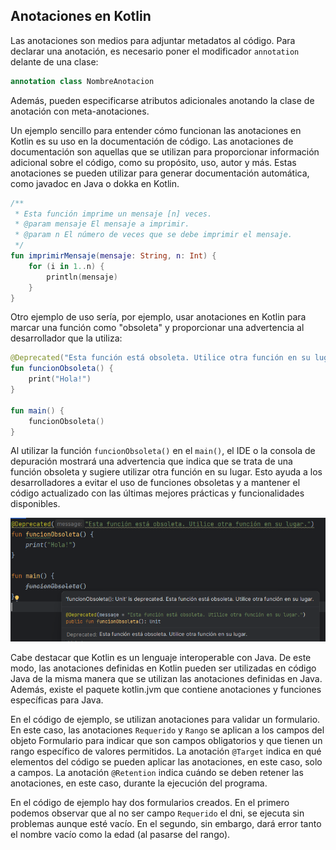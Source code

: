 ## Anotaciones en Kotlin
Las anotaciones son medios para adjuntar metadatos al código. Para declarar una anotación, es necesario poner el modificador `annotation` delante de una clase:
``` kotlin
annotation class NombreAnotacion
```
Además, pueden especificarse atributos adicionales anotando la clase de anotación con meta-anotaciones. 

Un ejemplo sencillo para entender cómo funcionan las anotaciones en Kotlin es su uso en la documentación de código. Las anotaciones de documentación son aquellas que se utilizan para proporcionar información adicional sobre el código, como su propósito, uso, autor y más. Estas anotaciones se pueden utilizar para generar documentación automática, como javadoc en Java o dokka en Kotlin.

``` kotlin
/**
 * Esta función imprime un mensaje [n] veces.
 * @param mensaje El mensaje a imprimir.
 * @param n El número de veces que se debe imprimir el mensaje.
 */
fun imprimirMensaje(mensaje: String, n: Int) {
    for (i in 1..n) {
        println(mensaje)
    }
}
```


Otro ejemplo de uso sería, por ejemplo, usar anotaciones en Kotlin para marcar una función como "obsoleta" y proporcionar una advertencia al desarrollador que la utiliza:

``` kotlin
@Deprecated("Esta función está obsoleta. Utilice otra función en su lugar.")
fun funcionObsoleta() {
    print("Hola!")
}

fun main() {
    funcionObsoleta()
}
```
Al utilizar la función `funcionObsoleta()` en el `main()`, el IDE o la consola de depuración mostrará una advertencia que indica que se trata de una función obsoleta y sugiere utilizar otra función en su lugar. Esto ayuda a los desarrolladores a evitar el uso de funciones obsoletas y a mantener el código actualizado con las últimas mejores prácticas y funcionalidades disponibles.

![width:600 center](anotaciones.png)


Cabe destacar que Kotlin es un lenguaje interoperable con Java. De este modo, las anotaciones definidas en Kotlin pueden ser utilizadas en código Java de la misma manera que se utilizan las anotaciones definidas en Java. Además, existe el paquete kotlin.jvm que contiene anotaciones y funciones específicas para Java.


En el código de ejemplo, se utilizan anotaciones para validar un formulario. En este caso, las anotaciones `Requerido` y `Rango` se aplican a los campos del objeto Formulario para indicar que son campos obligatorios y que tienen un rango específico de valores permitidos. La anotación `@Target` indica en qué elementos del código se pueden aplicar las anotaciones, en este caso, solo a campos. La anotación `@Retention` indica cuándo se deben retener las anotaciones, en este caso, durante la ejecución del programa.

En el código de ejemplo hay dos formularios creados. En el primero podemos observar que al no ser campo `Requerido` el dni, se ejecuta sin problemas aunque esté vacío. En el segundo, sin embargo, dará error tanto el nombre vacío como la edad (al pasarse del rango).


